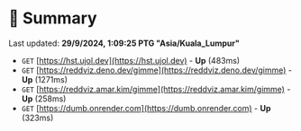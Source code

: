 # 📖 Summary
Last updated: **29/9/2024, 1:09:25 PTG "Asia/Kuala_Lumpur"**

- `GET` [https://hst.ujol.dev](https://hst.ujol.dev) - **Up** (483ms)
- `GET` [https://reddviz.deno.dev/gimme](https://reddviz.deno.dev/gimme) - **Up** (1271ms)
- `GET` [https://reddviz.amar.kim/gimme](https://reddviz.amar.kim/gimme) - **Up** (258ms)
- `GET` [https://dumb.onrender.com](https://dumb.onrender.com) - **Up** (323ms)
